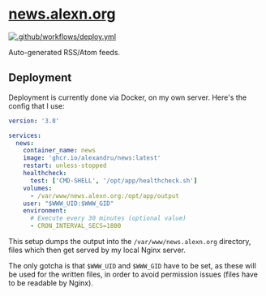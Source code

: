 # [news.alexn.org](https://news.alexn.org)

[![.github/workflows/deploy.yml](https://github.com/alexandru/news/actions/workflows/deploy.yml/badge.svg)](https://github.com/alexandru/news/actions/workflows/deploy.yml)

Auto-generated RSS/Atom feeds.

## Deployment

Deployment is currently done via Docker, on my own server. Here's the config that I use:

```yaml
version: '3.8'

services:
  news:
    container_name: news
    image: 'ghcr.io/alexandru/news:latest'
    restart: unless-stopped
    healthcheck:
      test: ['CMD-SHELL', '/opt/app/healthcheck.sh']
    volumes:
      - /var/www/news.alexn.org:/opt/app/output
    user: "$WWW_UID:$WWW_GID"
    environment:
      # Execute every 30 minutes (optional value)
      - CRON_INTERVAL_SECS=1800
```

This setup dumps the output into the `/var/www/news.alexn.org` directory, files which then get served by my local Nginx server. 

The only gotcha is that `$WWW_UID` and `$WWW_GID` have to be set, as these will be used for the written files, in order to avoid permission issues (files have to be readable by Nginx).
